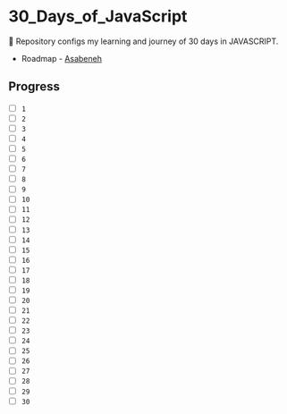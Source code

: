 # 30_Days_of_JavaScript



:open_book:  Repository configs my learning and journey of 30 days in JAVASCRIPT.


- Roadmap - [Asabeneh](https://github.com/Asabeneh/30-Days-Of-JavaScript)


##  Progress   


-  [ ]   `1`
-  [ ]   `2` 
-  [ ]   `3`
-  [ ]   `4`
-  [ ]   `5`
-  [ ]   `6`
-  [ ]   `7`
-  [ ]   `8`
-  [ ]   `9`
-  [ ]   `10`
-  [ ]   `11`
-  [ ]   `12`
-  [ ]   `13`
-  [ ]   `14`
-  [ ]   `15`
-  [ ]   `16`
-  [ ]   `17`
-  [ ]   `18`
-  [ ]   `19`
-  [ ]   `20`
-  [ ]   `21`
-  [ ]   `22`
-  [ ]   `23`
-  [ ]   `24`
-  [ ]   `25`
-  [ ]   `26`
-  [ ]   `27`
-  [ ]   `28`
-  [ ]   `29`
-  [ ]   `30`
